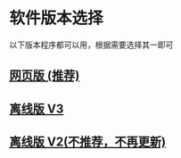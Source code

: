 # 软件版本选择

以下版本程序都可以用，根据需要选择其一即可

## [网页版 (推荐)](/docs/std/web_hid/README.md)

## [离线版 V3](/docs/std/client/README.md)

## [离线版 V2(不推荐，不再更新)](/docs/std/web/README.md)
